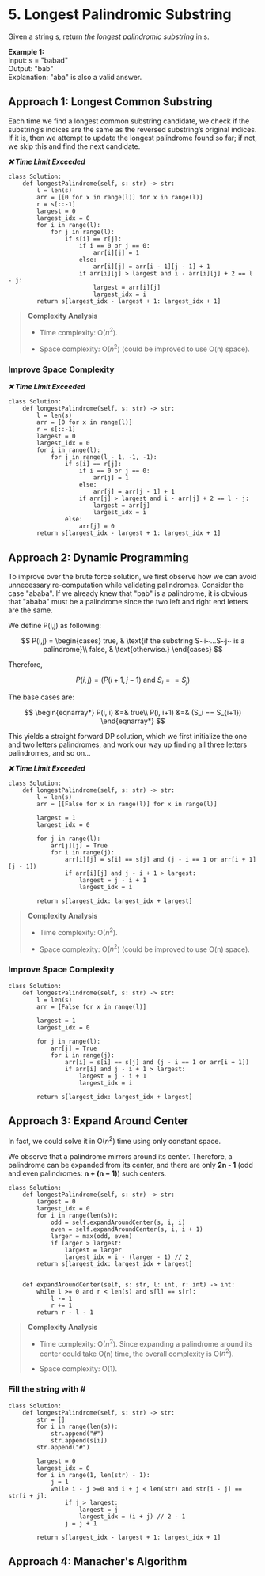 # 5. Longest Palindromic Substring

Given a string s, return *the longest palindromic substring* in s.

**Example 1:**  
Input: s = "babad"  
Output: "bab"  
Explanation: "aba" is also a valid answer.


## Approach 1: Longest Common Substring
Each time we find a longest common substring candidate, we check if the substring’s indices are the same as the reversed substring’s original indices. If it is, then we attempt to update the longest palindrome found so far; if not, we skip this and find the next candidate.

***:x: Time Limit Exceeded***
```python3
class Solution:
    def longestPalindrome(self, s: str) -> str:  
        l = len(s)
        arr = [[0 for x in range(l)] for x in range(l)]
        r = s[::-1]
        largest = 0
        largest_idx = 0
        for i in range(l):
            for j in range(l):
                if s[i] == r[j]:
                    if i == 0 or j == 0:
                        arr[i][j] = 1
                    else:
                        arr[i][j] = arr[i - 1][j - 1] + 1
                    if arr[i][j] > largest and i - arr[i][j] + 2 == l - j:
                        largest = arr[i][j]
                        largest_idx = i
        return s[largest_idx - largest + 1: largest_idx + 1]
```

> **Complexity Analysis**
> 
> * Time complexity: O($n^2$).
> 
> * Space complexity: O($n^2$) (could be improved to use O(n) space).

### Improve Space Complexity
***:x: Time Limit Exceeded***
```python3
class Solution:
    def longestPalindrome(self, s: str) -> str:  
        l = len(s)
        arr = [0 for x in range(l)]
        r = s[::-1]
        largest = 0
        largest_idx = 0
        for i in range(l):
            for j in range(l - 1, -1, -1):
                if s[i] == r[j]:
                    if i == 0 or j == 0:
                        arr[j] = 1
                    else:
                        arr[j] = arr[j - 1] + 1
                    if arr[j] > largest and i - arr[j] + 2 == l - j:
                        largest = arr[j]
                        largest_idx = i
                else:
                    arr[j] = 0
        return s[largest_idx - largest + 1: largest_idx + 1]
```


## Approach 2: Dynamic Programming
To improve over the brute force solution, we first observe how we can avoid unnecessary re-computation while validating palindromes. Consider the case "ababa". If we already knew that "bab" is a palindrome, it is obvious that "ababa" must be a palindrome since the two left and right end letters are the same.

We define P(i,j) as following:

$$
P(i,j) = \begin{cases}
true, & \text{if the substring S~i~...S~j~ is a palindrome}\\
false, & \text{otherwise.}
\end{cases}
$$

Therefore,

$$P(i, j) = (P(i+1, j-1) \text{ and } S_i == S_j)$$

The base cases are:

$$
\begin{eqnarray*}
P(i, i) &=& true\\
P(i, i+1) &=& (S_i == S_{i+1})
\end{eqnarray*}
$$

This yields a straight forward DP solution, which we first initialize the one and two letters palindromes, and work our way up finding all three letters palindromes, and so on...

***:x: Time Limit Exceeded***
```python3
class Solution:
    def longestPalindrome(self, s: str) -> str:     
        l = len(s)
        arr = [[False for x in range(l)] for x in range(l)]
       
        largest = 1
        largest_idx = 0
       
        for j in range(l):
            arr[j][j] = True
            for i in range(j):
                arr[i][j] = s[i] == s[j] and (j - i == 1 or arr[i + 1][j - 1])
                if arr[i][j] and j - i + 1 > largest:
                    largest = j - i + 1
                    largest_idx = i
                       
        return s[largest_idx: largest_idx + largest]
```

> **Complexity Analysis**
> 
> * Time complexity: O($n^2$).
> 
> * Space complexity: O($n^2$) (could be improved to use O(n) space).

### Improve Space Complexity
```python3
class Solution:
    def longestPalindrome(self, s: str) -> str:  
        l = len(s)
        arr = [False for x in range(l)]
       
        largest = 1
        largest_idx = 0
       
        for j in range(l):
            arr[j] = True
            for i in range(j):
                arr[i] = s[i] == s[j] and (j - i == 1 or arr[i + 1])
                if arr[i] and j - i + 1 > largest:
                    largest = j - i + 1
                    largest_idx = i
        
        return s[largest_idx: largest_idx + largest]
```


## Approach 3: Expand Around Center
In fact, we could solve it in O($n^2$) time using only constant space.

We observe that a palindrome mirrors around its center. Therefore, a palindrome can be expanded from its center, and there are only **2n - 1** (odd and even palindromes: **n + (n − 1)**) such centers.

```python3
class Solution:
    def longestPalindrome(self, s: str) -> str:
        largest = 0
        largest_idx = 0
        for i in range(len(s)):
            odd = self.expandAroundCenter(s, i, i)
            even = self.expandAroundCenter(s, i, i + 1)
            larger = max(odd, even)
            if larger > largest:
                largest = larger
                largest_idx = i - (larger - 1) // 2
        return s[largest_idx: largest_idx + largest]


    def expandAroundCenter(self, s: str, l: int, r: int) -> int:
        while l >= 0 and r < len(s) and s[l] == s[r]:
            l -= 1
            r += 1
        return r - l - 1

```

> **Complexity Analysis**
> 
> * Time complexity: O($n^2$). Since expanding a palindrome around its center could take O(n) time, the overall complexity is O($n^2$).
> 
> * Space complexity: O(1).

### Fill the string with \#
```python3
class Solution:
    def longestPalindrome(self, s: str) -> str:
        str = []
        for i in range(len(s)):
            str.append("#")
            str.append(s[i])
        str.append("#")
        
        largest = 0
        largest_idx = 0
        for i in range(1, len(str) - 1):
            j = 1
            while i - j >=0 and i + j < len(str) and str[i - j] == str[i + j]:
                if j > largest:
                    largest = j
                    largest_idx = (i + j) // 2 - 1
                j = j + 1
        
        return s[largest_idx - largest + 1: largest_idx + 1]
```


## Approach 4: Manacher's Algorithm
